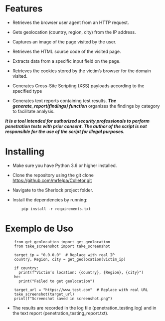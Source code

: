 # Features

- Retrieves the browser user agent from an HTTP request.

- Gets geolocation (country, region, city) from the IP address.

- Captures an image of the page visited by the user.

- Retrieves the HTML source code of the visited page.

- Extracts data from a specific input field on the page.
  
- Retrieves the cookies stored by the victim’s browser for the domain visited.

- Generates Cross-Site Scripting (XSS) payloads according to the specified type

- Generates text reports containing test results. ***The generate_report(findings) function*** organizes the findings by category to facilitate analysis.

 ***It is a tool intended for authorized security professionals to perform penetration tests with prior consent. The author of the script is not responsible for the use of the script for illegal purposes.***

# Installing
- Make sure you have Python 3.6 or higher installed.
  
- Clone the repository using the git clone https://github.com/mrfelpa/Colletor.git
  
- Navigate to the Sherlock project folder.
  
- Install the dependencies by running:

          pip install -r requirements.txt

# Exemplo de Uso

        from get_geolocation import get_geolocation
        from take_screenshot import take_screenshot
        
        target_ip = "0.0.0.0"  # Replace with real IP
        country, Region, city = get_geolocation(victim_ip)
        
        if country:
          print(f"Victim’s location: {country}, {Region}, {city}")
        he:
          print("Failed to get geolocation")
        
        target_url = "https://www.test.com"  # Replace with real URL
        take_screenshot(target_url)
        print(f"Screenshot saved in screenshot.png")

- The results are recorded in the log file (penetration_testing.log) and in the text report (penetration_testing_report.txt).
